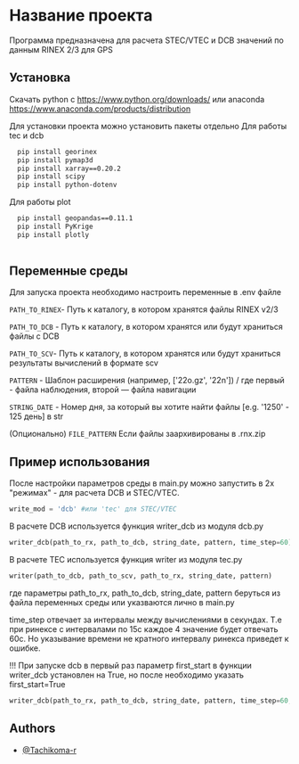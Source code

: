
# Название проекта

Программа предназначена для расчета STEC/VTEC и DCB значений по данным RINEX 2/3 для GPS


## Установка
Скачать python c https://www.python.org/downloads/ или anaconda https://www.anaconda.com/products/distribution

Для установки проекта можно установить пакеты отдельно
Для работы tec и dcb
```bash
  pip install georinex
  pip install pymap3d
  pip install xarray==0.20.2
  pip install scipy
  pip install python-dotenv
```
Для работы plot
```bash
  pip install geopandas==0.11.1
  pip install PyKrige
  pip install plotly
  
```
    
## Переменные среды

Для запуска проекта необходимо настроить переменные в .env файле 

`PATH_TO_RINEX`- Путь к каталогу, в котором хранятся файлы RINEX v2/3

`PATH_TO_DCB` - Путь к каталогу, в котором хранятся или будут храниться файлы с DCB

`PATH_TO_SCV`- Путь к каталогу, в котором хранятся или будут храниться результаты вычислений в формате scv

`PATTERN` - Шаблон расширения (например, ['22o.gz', '22n']) / где первый - файла наблюдения, второй — файла навигации

`STRING_DATE` - Номер дня, за который вы хотите найти файлы [e.g. '1250' - 125 день] в str 

(Опционально)
`FILE_PATTERN`
Если файлы заархивированы в .rnx.zip


## Пример использования

После настройки параметров среды в main.py можно запустить в 2х "режимах" - для расчета DCB и STEC/VTEC.

```python
write_mod = 'dcb' #или 'tec' для STEC/VTEC
```
В расчете DCB используется функция writer_dcb из модуля dcb.py
```python
writer_dcb(path_to_rx, path_to_dcb, string_date, pattern, time_step=60)
```
В расчете TEC используется функция writer из модуля tec.py
```python
writer(path_to_dcb, path_to_scv, path_to_rx, string_date, pattern)
```
где параметры path_to_rx, path_to_dcb, string_date, pattern беруться из файла переменных среды или указваются лично в main.py

time_step отвечает за интервалы между вычислениями в секундах. Т.е при ринексе с интервалами по 15с каждое 4 значение будет отвечать 60с. Но указывание времени не кратного интервалу ринекса приведет к ошибке.

!!!
При запуске dcb в первый раз параметр first_start в функции writer_dcb установлен на True, но после необходимо указать first_start=True

```python
writer_dcb(path_to_rx, path_to_dcb, string_date, pattern, time_step=60, first_start=False)
```


## Authors

- [@Tachikoma-r](https://github.com/Tachikoma-r)
